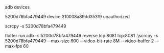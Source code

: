 adb devices

5200d78bfa479449 device
310008a89dd353f9 unauthorized

scrcpy -s 5200d78bfa479449

flutter run
adb -s 5200d78bfa479449 reverse tcp:8081 tcp:8081
.\scrcpy -s 5200d78bfa479449 --max-size 600 --video-bit-rate 8M --video-buffer 2 --max-fps 60